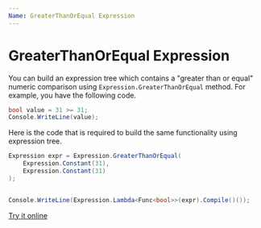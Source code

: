 ```yaml
---
Name: GreaterThanOrEqual Expression
---
```


# GreaterThanOrEqual Expression

You can build an expression tree which contains a "greater than or equal" numeric comparison using `Expression.GreaterThanOrEqual` method. For example, you have the following code.

```csharp
bool value = 31 >= 31;
Console.WriteLine(value);
```

Here is the code that is required to build the same functionality using expression tree. 

```csharp
Expression expr = Expression.GreaterThanOrEqual(
    Expression.Constant(31),
    Expression.Constant(31)
);


Console.WriteLine(Expression.Lambda<Func<bool>>(expr).Compile()());
```

[Try it online](https://dotnetfiddle.net/1EHGib)